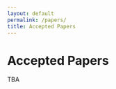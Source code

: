 ```yaml
---
layout: default
permalink: /papers/
title: Accepted Papers
---
```


# Accepted Papers

TBA

<!--

# Accepted Full Papers 

<ul>
{% assign sortedPapers = site.data.papers | sort: 'title' %}
{% for item in sortedPapers %}
{% if item.type == "full" %}
  <li><strong>{{ item.title }}</strong>
  {% if item.oral %}
  <em>(Oral)</em>
  {% endif %}
  <br/>
  <small><i>{{ item.authors }}</i></small></li>
{% endif %}
{% endfor %}
</ul>

# Accepted Extended Abstracts

<ul>
{% for item in sortedPapers %}
{% if item.type == "abstract" %}
  <li><strong>{{ item.title }}</strong><br/>
  <small><i>{{ item.authors }}</i></small></li>
{% endif %}
{% endfor %}
</ul>

-->
